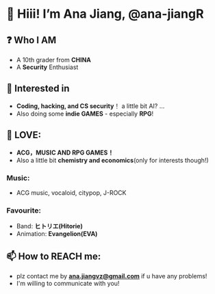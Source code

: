 # 👋 Hiii! I’m **Ana Jiang**, @ana-jiangR

## ❓ Who I AM
   - A 10th grader from **CHINA**
   - A **Security** Enthusiast
   
## 👀 Interested in 
   - **Coding, hacking, and CS security**！ a little bit AI? ... 
   - Also doing some **indie GAMES** - especially **RPG**!

## 💞️ LOVE: 
   - **ACG，MUSIC AND RPG GAMES！**
   - Also a little bit **chemistry and economics**(only for interests though!)
   
   ### Music:
   - ACG music, vocaloid, citypop, J-ROCK
       
   ### Favourite:
   - Band: **ヒトリエ(Hitorie)**
   - Animation: **Evangelion(EVA)**
       
## 📫 How to REACH me: 
   - plz contact me by **ana.jiangvz@gmail.com** if u have any problems! 
   - I'm willing to communicate with you!

<!---
ana-jiangR/ana-jiangR is a ✨ special ✨ repository because its `README.md` (this file) appears on your GitHub profile.
You can click the Preview link to take a look at your changes.
--->
